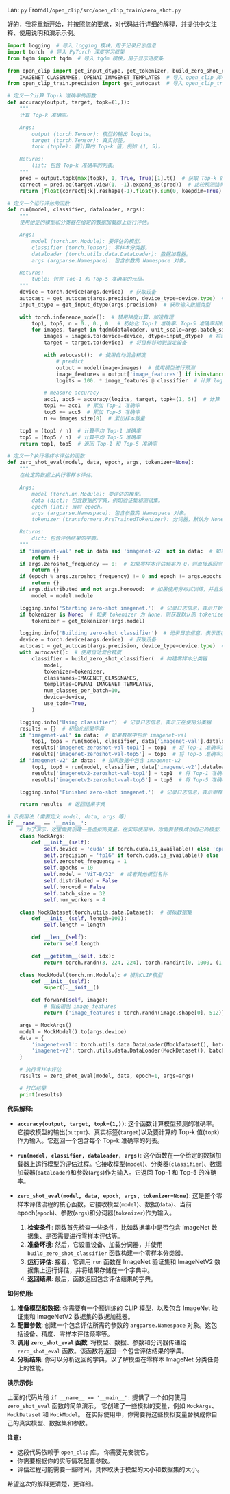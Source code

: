 Lan: `py` From`dl/open_clip/src/open_clip_train\zero_shot.py`

好的，我将重新开始，并按照您的要求，对代码进行详细的解释，并提供中文注释、使用说明和演示示例。

```python
import logging  # 导入 logging 模块，用于记录日志信息
import torch  # 导入 PyTorch 深度学习框架
from tqdm import tqdm  # 导入 tqdm 模块，用于显示进度条

from open_clip import get_input_dtype, get_tokenizer, build_zero_shot_classifier, \
    IMAGENET_CLASSNAMES, OPENAI_IMAGENET_TEMPLATES  # 导入 open_clip 库中的相关函数和变量
from open_clip_train.precision import get_autocast  # 导入 open_clip_train 库中的 get_autocast 函数，用于自动混合精度训练

# 定义一个计算 Top-k 准确率的函数
def accuracy(output, target, topk=(1,)):
    """
    计算 Top-k 准确率。

    Args:
        output (torch.Tensor): 模型的输出 logits。
        target (torch.Tensor): 真实标签。
        topk (tuple): 要计算的 Top-k 值，例如 (1, 5)。

    Returns:
        list: 包含 Top-k 准确率的列表。
    """
    pred = output.topk(max(topk), 1, True, True)[1].t()  # 获取 Top-k 的预测结果，并转置
    correct = pred.eq(target.view(1, -1).expand_as(pred))  # 比较预测结果和真实标签
    return [float(correct[:k].reshape(-1).float().sum(0, keepdim=True).cpu().numpy()) for k in topk]  # 计算 Top-k 准确率

# 定义一个运行评估的函数
def run(model, classifier, dataloader, args):
    """
    使用给定的模型和分类器在给定的数据加载器上运行评估。

    Args:
        model (torch.nn.Module): 要评估的模型。
        classifier (torch.Tensor): 零样本分类器。
        dataloader (torch.utils.data.DataLoader): 数据加载器。
        args (argparse.Namespace): 包含参数的 Namespace 对象。

    Returns:
        tuple: 包含 Top-1 和 Top-5 准确率的元组。
    """
    device = torch.device(args.device)  # 获取设备
    autocast = get_autocast(args.precision, device_type=device.type)  # 获取自动混合精度上下文管理器
    input_dtype = get_input_dtype(args.precision)  # 获取输入数据类型

    with torch.inference_mode():  # 禁用梯度计算，加速推理
        top1, top5, n = 0., 0., 0.  # 初始化 Top-1 准确率、Top-5 准确率和样本数量
        for images, target in tqdm(dataloader, unit_scale=args.batch_size):  # 遍历数据加载器
            images = images.to(device=device, dtype=input_dtype)  # 将图像移动到指定设备，并转换为指定的数据类型
            target = target.to(device)  # 将目标移动到指定设备

            with autocast():  # 使用自动混合精度
                # predict
                output = model(image=images)  # 使用模型进行预测
                image_features = output['image_features'] if isinstance(output, dict) else output[0]  # 获取图像特征
                logits = 100. * image_features @ classifier  # 计算 logits

            # measure accuracy
            acc1, acc5 = accuracy(logits, target, topk=(1, 5))  # 计算 Top-1 和 Top-5 准确率
            top1 += acc1  # 累加 Top-1 准确率
            top5 += acc5  # 累加 Top-5 准确率
            n += images.size(0)  # 累加样本数量

    top1 = (top1 / n)  # 计算平均 Top-1 准确率
    top5 = (top5 / n)  # 计算平均 Top-5 准确率
    return top1, top5  # 返回 Top-1 和 Top-5 准确率

# 定义一个执行零样本评估的函数
def zero_shot_eval(model, data, epoch, args, tokenizer=None):
    """
    在给定的数据上执行零样本评估。

    Args:
        model (torch.nn.Module): 要评估的模型。
        data (dict): 包含数据的字典，例如验证集和测试集。
        epoch (int): 当前 epoch。
        args (argparse.Namespace): 包含参数的 Namespace 对象。
        tokenizer (transformers.PreTrainedTokenizer): 分词器，默认为 None。

    Returns:
        dict: 包含评估结果的字典。
    """
    if 'imagenet-val' not in data and 'imagenet-v2' not in data:  # 如果数据中不包含 imagenet-val 和 imagenet-v2，则直接返回空字典
        return {}
    if args.zeroshot_frequency == 0:  # 如果零样本评估频率为 0，则直接返回空字典
        return {}
    if (epoch % args.zeroshot_frequency) != 0 and epoch != args.epochs:  # 如果当前 epoch 不是零样本评估的 epoch，并且不是最后一个 epoch，则直接返回空字典
        return {}
    if args.distributed and not args.horovod:  # 如果使用分布式训练，并且没有使用 Horovod，则获取模型的 module
        model = model.module

    logging.info('Starting zero-shot imagenet.')  # 记录日志信息，表示开始零样本 ImageNet 评估
    if tokenizer is None:  # 如果 tokenizer 为 None，则获取默认的 tokenizer
        tokenizer = get_tokenizer(args.model)

    logging.info('Building zero-shot classifier')  # 记录日志信息，表示正在构建零样本分类器
    device = torch.device(args.device)  # 获取设备
    autocast = get_autocast(args.precision, device_type=device.type)  # 获取自动混合精度上下文管理器
    with autocast():  # 使用自动混合精度
        classifier = build_zero_shot_classifier(  # 构建零样本分类器
            model,
            tokenizer=tokenizer,
            classnames=IMAGENET_CLASSNAMES,
            templates=OPENAI_IMAGENET_TEMPLATES,
            num_classes_per_batch=10,
            device=device,
            use_tqdm=True,
        )

    logging.info('Using classifier')  # 记录日志信息，表示正在使用分类器
    results = {}  # 初始化结果字典
    if 'imagenet-val' in data:  # 如果数据中包含 imagenet-val
        top1, top5 = run(model, classifier, data['imagenet-val'].dataloader, args)  # 在 imagenet-val 数据集上运行评估
        results['imagenet-zeroshot-val-top1'] = top1  # 将 Top-1 准确率添加到结果字典中
        results['imagenet-zeroshot-val-top5'] = top5  # 将 Top-5 准确率添加到结果字典中
    if 'imagenet-v2' in data:  # 如果数据中包含 imagenet-v2
        top1, top5 = run(model, classifier, data['imagenet-v2'].dataloader, args)  # 在 imagenet-v2 数据集上运行评估
        results['imagenetv2-zeroshot-val-top1'] = top1  # 将 Top-1 准确率添加到结果字典中
        results['imagenetv2-zeroshot-val-top5'] = top5  # 将 Top-5 准确率添加到结果字典中

    logging.info('Finished zero-shot imagenet.')  # 记录日志信息，表示零样本 ImageNet 评估完成

    return results  # 返回结果字典

# 示例用法 (需要定义 model, data, args 等)
if __name__ == '__main__':
    # 为了演示，这里需要创建一些虚拟的变量。在实际使用中，你需要替换成你自己的模型、数据和参数。
    class MockArgs:
        def __init__(self):
            self.device = 'cuda' if torch.cuda.is_available() else 'cpu'
            self.precision = 'fp16' if torch.cuda.is_available() else 'fp32'
            self.zeroshot_frequency = 1
            self.epochs = 10
            self.model = 'ViT-B/32'  # 或者其他模型名称
            self.distributed = False
            self.horovod = False
            self.batch_size = 32
            self.num_workers = 4

    class MockDataset(torch.utils.data.Dataset):  # 模拟数据集
        def __init__(self, length=100):
            self.length = length

        def __len__(self):
            return self.length

        def __getitem__(self, idx):
            return torch.randn(3, 224, 224), torch.randint(0, 1000, (1,)).item()  # 模拟图像和标签

    class MockModel(torch.nn.Module): # 模拟CLIP模型
        def __init__(self):
            super().__init__()

        def forward(self, image):
            # 假设输出 image_features
            return {'image_features': torch.randn(image.shape[0], 512)}

    args = MockArgs()
    model = MockModel().to(args.device)
    data = {
        'imagenet-val': torch.utils.data.DataLoader(MockDataset(), batch_size=args.batch_size, num_workers=args.num_workers),
        'imagenet-v2': torch.utils.data.DataLoader(MockDataset(), batch_size=args.batch_size, num_workers=args.num_workers),
    }

    # 执行零样本评估
    results = zero_shot_eval(model, data, epoch=1, args=args)

    # 打印结果
    print(results)
```

**代码解释:**

*   **`accuracy(output, target, topk=(1,))`**: 这个函数计算模型预测的准确率。它接收模型的输出(`output`)、真实标签(`target`)以及要计算的 Top-k 值(`topk`)作为输入。它返回一个包含每个 Top-k 准确率的列表。

*   **`run(model, classifier, dataloader, args)`**: 这个函数在一个给定的数据加载器上运行模型的评估过程。它接收模型(`model`)、分类器(`classifier`)、数据加载器(`dataloader`)和参数(`args`)作为输入。它返回 Top-1 和 Top-5 的准确率。

*   **`zero_shot_eval(model, data, epoch, args, tokenizer=None)`**: 这是整个零样本评估流程的核心函数。它接收模型(`model`)、数据(`data`)、当前 epoch(`epoch`)、参数(`args`)和分词器(`tokenizer`)作为输入。

    1.  **检查条件**: 函数首先检查一些条件，比如数据集中是否包含 ImageNet 数据集、是否需要进行零样本评估等。
    2.  **准备环境**: 然后，它设置设备、加载分词器，并使用 `build_zero_shot_classifier` 函数构建一个零样本分类器。
    3.  **运行评估**: 接着，它调用 `run` 函数在 ImageNet 验证集和 ImageNetV2 数据集上运行评估，并将结果存储在一个字典中。
    4.  **返回结果**: 最后，函数返回包含评估结果的字典。

**如何使用:**

1.  **准备模型和数据**: 你需要有一个预训练的 CLIP 模型，以及包含 ImageNet 验证集和 ImageNetV2 数据集的数据加载器。
2.  **配置参数**: 创建一个包含评估所需的参数的 `argparse.Namespace` 对象。这包括设备、精度、零样本评估频率等。
3.  **调用 `zero_shot_eval` 函数**: 将模型、数据、参数和分词器传递给 `zero_shot_eval` 函数。该函数将返回一个包含评估结果的字典。
4.  **分析结果**:  你可以分析返回的字典，以了解模型在零样本 ImageNet 分类任务上的性能。

**演示示例:**

上面的代码片段 `if __name__ == '__main__':`  提供了一个如何使用 `zero_shot_eval` 函数的简单演示。  它创建了一些模拟的变量，例如 `MockArgs`、`MockDataset` 和 `MockModel`。  在实际使用中，你需要将这些模拟变量替换成你自己的真实模型、数据集和参数。

**注意:**

*   这段代码依赖于 `open_clip` 库。 你需要先安装它。
*   你需要根据你的实际情况配置参数。
*   评估过程可能需要一些时间，具体取决于模型的大小和数据集的大小。

希望这次的解释更清楚，更详细。